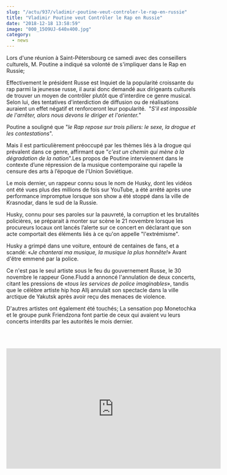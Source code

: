 ```yaml
--- 
slug: "/actu/937/vladimir-poutine-veut-controler-le-rap-en-russie"
title: "Vladimir Poutine veut Contrôler le Rap en Russie"
date: "2018-12-18 13:58:59"
image: "000_15O9UJ-640x400.jpg"
category:
  - news
---
```

<p>Lors d'une réunion à Saint-Pétersbourg ce samedi avec des conseillers culturels, M. Poutine a indiqué sa volonté de s'impliquer dans le Rap en Russie;</p>

<p>Effectivement le président Russe est Inquiet de la popularité croissante du rap parmi la jeunesse russe, il aurai donc demandé aux dirigeants culturels de trouver un moyen de contrôler plutôt que d'interdire ce genre musical. Selon lui, des tentatives d'interdiction de diffusion ou de réalisations auraient un effet négatif et renforceront leur popularité.  "<em>S'il est impossible de l'arrêter, alors nous devons le diriger et l'orienter.</em>"</p>

<p>Poutine a souligné que "<em>le Rap repose sur trois piliers: le sexe, la drogue et les contestations</em>".</p>

<p>Mais il est particulièrement préoccupé par les thèmes liés à la drogue qui prévalent dans ce genre, affirmant que "<em>c'est un chemin qui mène à la dégradation de la nation</em>".Les propos de Poutine interviennent dans le contexte d’une répression de la musique contemporaine qui rapelle la censure des arts à l’époque de l'Union Soviétique.</p>

<p>Le mois dernier, un rappeur connu sous le nom de Husky, dont les vidéos ont été vues plus des millions de fois sur YouTube, a été arrêté après une performance impromptue lorsque son show a été stoppé dans la ville de Krasnodar, dans le sud de la Russie.</p>

<p>Husky, connu pour ses paroles sur la pauvreté, la corruption et les brutalités policières, se préparait à monter sur scène le 21 novembre lorsque les procureurs locaux ont lancés l’alerte sur ce concert en déclarant que son acte comportait des éléments liés à ce qu'on appelle "l'extrémisme".</p>

<p>Husky a grimpé dans une voiture, entouré de centaines de fans, et a scandé: «<em>Je chanterai ma musique, la musique la plus honnête!</em>» Avant d'être emmené par la police.</p>

<p>Ce n'est pas le seul artiste sous le feu du gouvernement Russe, le 30 novembre le rappeur Gone.Fludd a annoncé l'annulation de deux concerts, citant les pressions de «<em>tous les services de police imaginables</em>», tandis que le célèbre artiste hip hop Allj annulait son spectacle dans la ville arctique de Yakutsk après avoir reçu des menaces de violence.</p>

<p>D'autres artistes ont également été touchés; La sensation pop Monetochka et le groupe punk Friendzona font partie de ceux qui avaient vu leurs concerts interdits par les autorités le mois dernier.<br />
 </p>

<p> </p>
<iframe width="560" height="315" src="https://www.youtube.com/embed/S9MZBBhnBoQ" frameborder="0" allow="accelerometer; autoplay; encrypted-media; gyroscope; picture-in-picture" allowfullscreen></iframe>